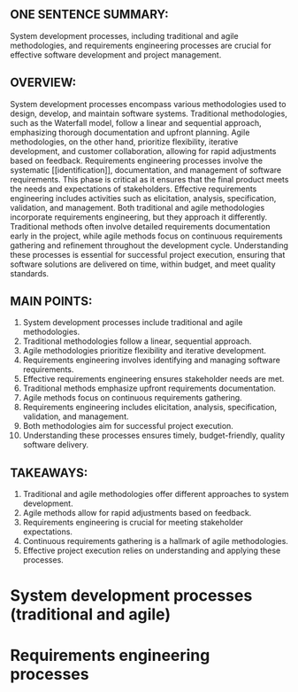 ## ONE SENTENCE SUMMARY:
System development processes, including traditional and agile methodologies, and requirements engineering processes are crucial for effective software development and project management.

## OVERVIEW:
System development processes encompass various methodologies used to design, develop, and maintain software systems. Traditional methodologies, such as the Waterfall model, follow a linear and sequential approach, emphasizing thorough documentation and upfront planning. Agile methodologies, on the other hand, prioritize flexibility, iterative development, and customer collaboration, allowing for rapid adjustments based on feedback. Requirements engineering processes involve the systematic [[identification]], documentation, and management of software requirements. This phase is critical as it ensures that the final product meets the needs and expectations of stakeholders. Effective requirements engineering includes activities such as elicitation, analysis, specification, validation, and management. Both traditional and agile methodologies incorporate requirements engineering, but they approach it differently. Traditional methods often involve detailed requirements documentation early in the project, while agile methods focus on continuous requirements gathering and refinement throughout the development cycle. Understanding these processes is essential for successful project execution, ensuring that software solutions are delivered on time, within budget, and meet quality standards.

## MAIN POINTS:
1. System development processes include traditional and agile methodologies.
2. Traditional methodologies follow a linear, sequential approach.
3. Agile methodologies prioritize flexibility and iterative development.
4. Requirements engineering involves identifying and managing software requirements.
5. Effective requirements engineering ensures stakeholder needs are met.
6. Traditional methods emphasize upfront requirements documentation.
7. Agile methods focus on continuous requirements gathering.
8. Requirements engineering includes elicitation, analysis, specification, validation, and management.
9. Both methodologies aim for successful project execution.
10. Understanding these processes ensures timely, budget-friendly, quality software delivery.

## TAKEAWAYS:
1. Traditional and agile methodologies offer different approaches to system development.
2. Agile methods allow for rapid adjustments based on feedback.
3. Requirements engineering is crucial for meeting stakeholder expectations.
4. Continuous requirements gathering is a hallmark of agile methodologies.
5. Effective project execution relies on understanding and applying these processes.

# System development processes (traditional and agile)

# Requirements engineering processes
